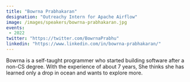 ```yaml
---
title: "Bowrna Prabhakaran"
designation: "Outreachy Intern for Apache Airflow"
image: /images/speakers/bowrna-prabhakaran.jpg
events:
 - 2022
twitter: "https://twitter.com/BowrnaPrabhu"
linkedin: "https://www.linkedin.com/in/bowrna-prabhakaran/"
---
```


Bowrna is a self-taught programmer who started building software after a non-CS degree. With the experience of about 7 years, She thinks she has learned only a drop in ocean and wants to explore more.